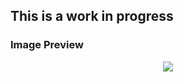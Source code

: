 ## This is a work in progress

### Image Preview

<p align="center">
  <img src="https://raw.githubusercontent.com/LoganWright/SimpleChat/SwiftRedesign/PromoAssets/SimpleChatScreenShot.png"><img />
</p>

